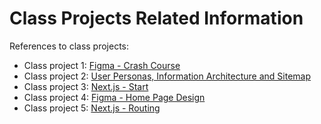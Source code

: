 # Class Projects Related Information

References to class projects:

- Class project 1: [Figma - Crash Course](/class-projects/class-project-1/)
- Class project 2: [User Personas, Information Architecture and Sitemap](/class-projects/class-project-2/)
- Class project 3: [Next.js - Start](/class-projects/class-project-3/travel-blog)
- Class project 4: [Figma - Home Page Design](/class-projects/class-project-4/)
- Class project 5: [Next.js - Routing](/class-projects/class-project-5/travel-blog)
